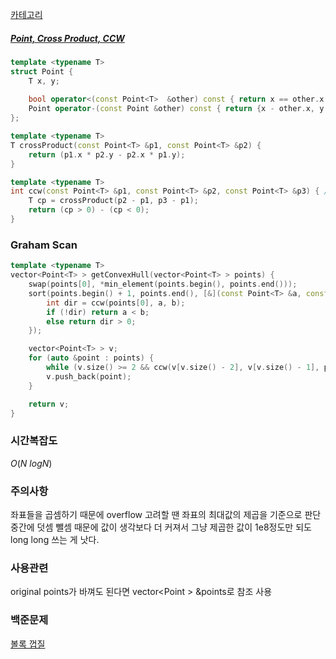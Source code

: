 [카테고리](/README.md)
##### [Point, Cross Product, CCW](/기하학/Cross%20Product,%20CCW.md)
```cpp
template <typename T>
struct Point {
    T x, y;
    
    bool operator<(const Point<T>  &other) const { return x == other.x ? y < other.y : x < other.x; }
    Point operator-(const Point &other) const { return {x - other.x, y - other.y}; }
};

template <typename T>
T crossProduct(const Point<T> &p1, const Point<T> &p2) {
    return (p1.x * p2.y - p2.x * p1.y);
}

template <typename T>
int ccw(const Point<T> &p1, const Point<T> &p2, const Point<T> &p3) { // -1 : 시계, 0 : 일직선, 1 : 반시계
    T cp = crossProduct(p2 - p1, p3 - p1);
    return (cp > 0) - (cp < 0);
}
```
### Graham Scan
```cpp
template <typename T>
vector<Point<T> > getConvexHull(vector<Point<T> > points) {
    swap(points[0], *min_element(points.begin(), points.end()));
    sort(points.begin() + 1, points.end(), [&](const Point<T> &a, const Point<T> &b) {
        int dir = ccw(points[0], a, b);
        if (!dir) return a < b;
        else return dir > 0;
    });

    vector<Point<T> > v;
    for (auto &point : points) {
        while (v.size() >= 2 && ccw(v[v.size() - 2], v[v.size() - 1], point) <= 0) v.pop_back();
        v.push_back(point);
    }

    return v;
}
```
### 시간복잡도 
$O(N~logN)$   

### 주의사항
좌표들을 곱셈하기 때문에 overflow 고려할 땐 좌표의 최대값의 제곱을 기준으로 판단   
중간에 덧셈 뺄셈 때문에 값이 생각보다 더 커져서 그냥 제곱한 값이 1e8정도만 되도 long long 쓰는 게 낫다.

### 사용관련
original points가 바껴도 된다면 vector<Point<T> > &points로 참조 사용   

### 백준문제
[볼록 껍질](https://www.acmicpc.net/problem/1708)